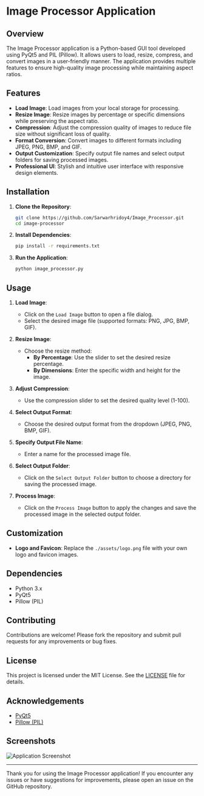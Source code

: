 # Image Processor Application

## Overview

The Image Processor application is a Python-based GUI tool developed using PyQt5 and PIL (Pillow). It allows users to load, resize, compress, and convert images in a user-friendly manner. The application provides multiple features to ensure high-quality image processing while maintaining aspect ratios.

## Features

- **Load Image**: Load images from your local storage for processing.
- **Resize Image**: Resize images by percentage or specific dimensions while preserving the aspect ratio.
- **Compression**: Adjust the compression quality of images to reduce file size without significant loss of quality.
- **Format Conversion**: Convert images to different formats including JPEG, PNG, BMP, and GIF.
- **Output Customization**: Specify output file names and select output folders for saving processed images.
- **Professional UI**: Stylish and intuitive user interface with responsive design elements.

## Installation

1. **Clone the Repository**:
    ```sh
    git clone https://github.com/Sarwarhridoy4/Image_Processor.git
    cd image-processor
    ```

2. **Install Dependencies**:
    ```sh
    pip install -r requirements.txt
    ```

3. **Run the Application**:
    ```sh
    python image_processor.py
    ```

## Usage

1. **Load Image**:
    - Click on the `Load Image` button to open a file dialog.
    - Select the desired image file (supported formats: PNG, JPG, BMP, GIF).

2. **Resize Image**:
    - Choose the resize method:
        - **By Percentage**: Use the slider to set the desired resize percentage.
        - **By Dimensions**: Enter the specific width and height for the image.
    
3. **Adjust Compression**:
    - Use the compression slider to set the desired quality level (1-100).

4. **Select Output Format**:
    - Choose the desired output format from the dropdown (JPEG, PNG, BMP, GIF).

5. **Specify Output File Name**:
    - Enter a name for the processed image file.

6. **Select Output Folder**:
    - Click on the `Select Output Folder` button to choose a directory for saving the processed image.

7. **Process Image**:
    - Click on the `Process Image` button to apply the changes and save the processed image in the selected output folder.

## Customization

- **Logo and Favicon**: Replace the `./assets/logo.png` file with your own logo and favicon images.

## Dependencies

- Python 3.x
- PyQt5
- Pillow (PIL)

## Contributing

Contributions are welcome! Please fork the repository and submit pull requests for any improvements or bug fixes.

## License

This project is licensed under the MIT License. See the [LICENSE](LICENSE) file for details.

## Acknowledgements

- [PyQt5](https://pypi.org/project/PyQt5/)
- [Pillow (PIL)](https://pypi.org/project/Pillow/)

## Screenshots

![Application Screenshot](https://i.ibb.co/XkXRcSN/Screenshot-2.png)

---

Thank you for using the Image Processor application! If you encounter any issues or have suggestions for improvements, please open an issue on the GitHub repository.
